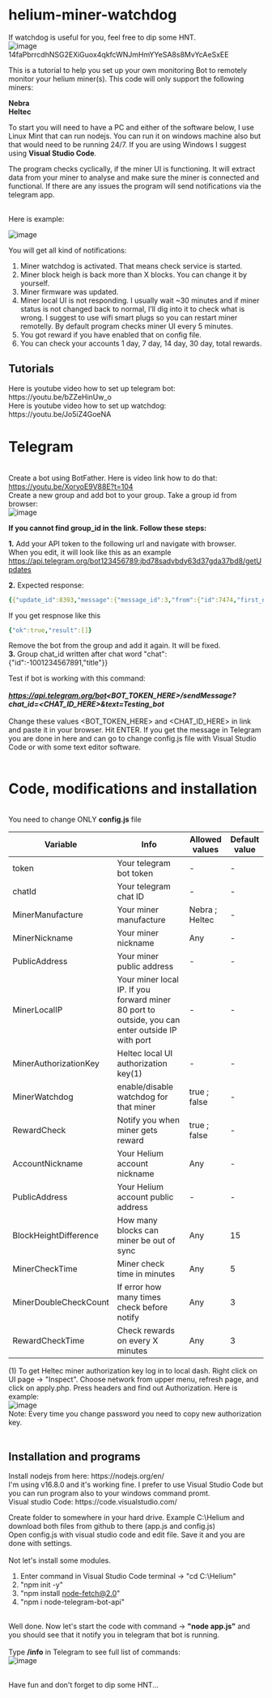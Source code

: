 # helium-miner-watchdog
If watchdog is useful for you, feel free to dip some HNT. <br>
![image](https://user-images.githubusercontent.com/90242002/132324949-22135e10-5531-447a-a50b-f93de121b63f.png) <br>
14faPbrrcdhNSG2EXiGuox4qkfcWNJmHmYYeSA8s8MvYcAeSxEE<br>


This is a tutorial to help you set up your own monitoring Bot to remotely monitor your helium miner(s). This code will only support the following miners: <br>

**Nebra** <br>
**Heltec** <br>

To start you will need to have a PC and either of the software below, I use Linux Mint that can run nodejs. You can run it on windows machine also but that would need to be running 24/7.  If you are  using Windows I suggest using **Visual Studio Code**. <br> 

The program checks cyclically, if the miner UI is functioning. It will extract data from your miner to analyse and make sure the miner is connected and functional.  If there are any issues the program will send notifications via the telegram  app.<br><br>

Here is example:<br>

![image](https://user-images.githubusercontent.com/90242002/142509381-70530616-6111-4b76-981d-3bcb64ca91a0.png) <br>

You will get all kind of notifications:
1. Miner watchdog is activated. That means check service is started.
2. Miner block heigh is back more than X blocks. You can change it by yourself.
3. Miner firmware was updated.
4. Miner local UI is not responding. I usually wait ~30 minutes and if miner status is not changed back to normal, I’ll dig into it to check what is wrong. I suggest to use wifi smart plugs so you can restart miner remotelly. By default program checks miner UI every 5 minutes.
5. You got reward if you have enabled that on config file. 
6. You can check your accounts 1 day, 7 day, 14 day, 30 day, total rewards.

<h2> Tutorials </h2>
  Here is youtube video how to set up telegram bot: https://youtu.be/bZZeHinUw_o <br>
Here is youtube video how to set up watchdog: https://youtu.be/Jo5iZ4GoeNA <br>

<b><h1>Telegram</h1></b><br>
Create a bot using BotFather. Here is video link how to do that:
https://youtu.be/XoryoE9V88E?t=104 <br>
Create a new group and add bot to your group.
Take a group id from browser:<br>
![image](https://user-images.githubusercontent.com/90242002/132314917-2bcb191c-98be-4aa0-91a6-1d0933d51fd9.png)<br>

**If you cannot find group_id in the link. Follow these steps:**

**1.** Add your API token to the following url and navigate with browser. <br>
[](https://api.telegram.org/bot<YourBOTToken>/getUpdates)
When you edit, it will look like this as an example <br>
https://api.telegram.org/bot123456789:jbd78sadvbdy63d37gda37bd8/getUpdates

**2.** Expected response: <br>

```yaml
{{"update_id":8393,"message":{"message_id":3,"from":{"id":7474,"first_name":"AAA"},"chat":{"id":<group_ID>,"title":""},"date":25497,"new_chat_participant":{"id":71,"first_name":"NAME","username":"YOUR_BOT_NAME"}}}
``` 

If you get respnose like this 
```yaml 
{"ok":true,"result":[]}
``` 
Remove the bot from the group and add it again. It will be fixed. <br>
**3.** Group chat_id written after chat word "chat":{"id":-1001234567891,"title"}}


Test if bot is working with this command:<br><br>
<i><b>https://api.telegram.org/bot<BOT_TOKEN_HERE>/sendMessage?chat_id=<CHAT_ID_HERE>&text=Testing_bot</b></i><br><br>
Change these values <BOT_TOKEN_HERE> and <CHAT_ID_HERE> in link and paste it in your browser.
Hit ENTER.
If you get the message in Telegram you are done in here and can go to change config.js file with Visual Studio Code or with some text editor software.<br><br>
   <b><h1>Code, modifications and installation</h1></b><br>
  You need to change ONLY **config.js** file<br>

| Variable      | Info      | Allowed values      |Default value|
|------------|-------------|-------------|-------------|
| token | Your telegram bot token | - |-|
| chatId | Your telegram chat ID | - |-|
| MinerManufacture | Your miner manufacture | Nebra ; Heltec |- |
| MinerNickname | Your miner nickname | Any |- |
| PublicAddress | Your miner public address | - |- |
| MinerLocalIP | Your miner local IP. If you forward miner 80 port to outside, you can enter outside IP with port | - |- |
| MinerAuthorizationKey | Heltec local UI authorization key(1) | - |- |
| MinerWatchdog | enable/disable watchdog for that miner | true ; false |- |
| RewardCheck | Notify you when miner gets reward | true ; false |- |
| AccountNickname | Your Helium account nickname | Any |- |
| PublicAddress | Your Helium account public address | - |- |
| BlockHeightDifference | How many blocks can miner be out of sync | Any | 15 |
| MinerCheckTime | Miner check time in minutes | Any | 5 |
| MinerDoubleCheckCount | If error how many times check before notify | Any | 3 |
| RewardCheckTime | Check rewards on every X minutes | Any | 3 |<br>

(1) To get Heltec miner authorization key log in to local dash. Right click on UI page -> "Inspect". Choose network from upper menu, refresh page, and click on apply.php. Press headers and find out Authorization. Here is example: <br>
![image](https://user-images.githubusercontent.com/90242002/143001231-4fa5d566-9933-4002-ac03-25c8aeb4c30b.png) <br>
Note: Every time you change password you need to copy new authorization key.
<br>
<br>
  <h2> Installation and programs </h2>
  Install nodejs from here: https://nodejs.org/en/ <br>
  I'm using v16.8.0 and it's working fine.
  I prefer to use Visual Studio Code but you can run program also to your windows command promt. <br>
  Visual studio Code: https://code.visualstudio.com/ <br>
  
  Create folder to somewhere in your hard drive. Example C:\Helium and download both files from github to there (app.js and config.js)<br>
  Open config.js with visual studio code and edit file. Save it and you are done with settings. <br>
  <br>
  Not let's install some modules. <br>
  1. Enter command in Visual Studio Code terminal -> "cd C:\Helium"<br>
  2. "npm init -y" <br>
  3. "npm install node-fetch@2.0" <br>
  4. "npm i node-telegram-bot-api" <br><br>

  Well done. Now let's start the code with command -> **"node app.js"** and you should see that it notify you in telegram that bot is running. <br> <br> 
  Type **/info** in Telegram to see full list of commands: <br>
  ![image](https://user-images.githubusercontent.com/90242002/143021031-7746b1d2-cf5a-4f2b-a5d4-303fc869175f.png) <br> <br>

  Have fun and don't forget to dip some HNT...

